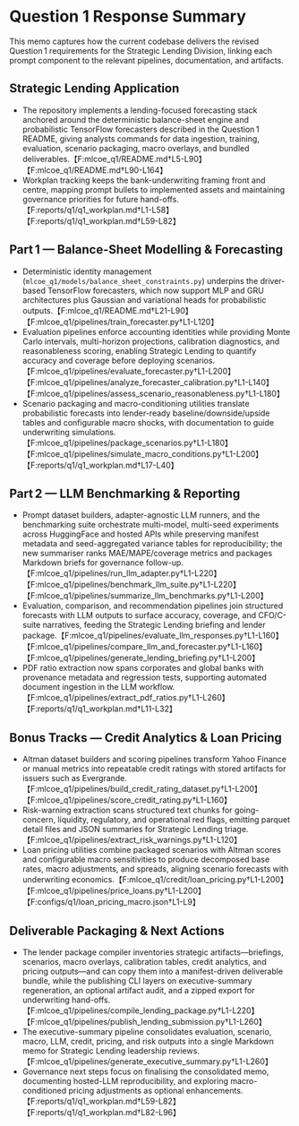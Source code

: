 # Question 1 Response Summary

This memo captures how the current codebase delivers the revised Question 1 requirements for the Strategic Lending Division, linking each prompt component to the relevant pipelines, documentation, and artifacts.

## Strategic Lending Application
- The repository implements a lending-focused forecasting stack anchored around the deterministic balance-sheet engine and probabilistic TensorFlow forecasters described in the Question 1 README, giving analysts commands for data ingestion, training, evaluation, scenario packaging, macro overlays, and bundled deliverables.【F:mlcoe_q1/README.md†L5-L90】【F:mlcoe_q1/README.md†L90-L164】
- Workplan tracking keeps the bank-underwriting framing front and centre, mapping prompt bullets to implemented assets and maintaining governance priorities for future hand-offs.【F:reports/q1/q1_workplan.md†L1-L58】【F:reports/q1/q1_workplan.md†L59-L82】

## Part 1 — Balance-Sheet Modelling & Forecasting
- Deterministic identity management (`mlcoe_q1/models/balance_sheet_constraints.py`) underpins the driver-based TensorFlow forecasters, which now support MLP and GRU architectures plus Gaussian and variational heads for probabilistic outputs.【F:mlcoe_q1/README.md†L21-L90】【F:mlcoe_q1/pipelines/train_forecaster.py†L1-L120】
- Evaluation pipelines enforce accounting identities while providing Monte Carlo intervals, multi-horizon projections, calibration diagnostics, and reasonableness scoring, enabling Strategic Lending to quantify accuracy and coverage before deploying scenarios.【F:mlcoe_q1/pipelines/evaluate_forecaster.py†L1-L200】【F:mlcoe_q1/pipelines/analyze_forecaster_calibration.py†L1-L140】【F:mlcoe_q1/pipelines/assess_scenario_reasonableness.py†L1-L180】
- Scenario packaging and macro-conditioning utilities translate probabilistic forecasts into lender-ready baseline/downside/upside tables and configurable macro shocks, with documentation to guide underwriting simulations.【F:mlcoe_q1/pipelines/package_scenarios.py†L1-L180】【F:mlcoe_q1/pipelines/simulate_macro_conditions.py†L1-L200】【F:reports/q1/q1_workplan.md†L17-L40】

## Part 2 — LLM Benchmarking & Reporting
- Prompt dataset builders, adapter-agnostic LLM runners, and the benchmarking suite orchestrate multi-model, multi-seed experiments across HuggingFace and hosted APIs while preserving manifest metadata and seed-aggregated variance tables for reproducibility; the new summariser ranks MAE/MAPE/coverage metrics and packages Markdown briefs for governance follow-up.【F:mlcoe_q1/pipelines/run_llm_adapter.py†L1-L220】【F:mlcoe_q1/pipelines/benchmark_llm_suite.py†L1-L220】【F:mlcoe_q1/pipelines/summarize_llm_benchmarks.py†L1-L200】
- Evaluation, comparison, and recommendation pipelines join structured forecasts with LLM outputs to surface accuracy, coverage, and CFO/C-suite narratives, feeding the Strategic Lending briefing and lender package.【F:mlcoe_q1/pipelines/evaluate_llm_responses.py†L1-L160】【F:mlcoe_q1/pipelines/compare_llm_and_forecaster.py†L1-L160】【F:mlcoe_q1/pipelines/generate_lending_briefing.py†L1-L200】
- PDF ratio extraction now spans corporates and global banks with provenance metadata and regression tests, supporting automated document ingestion in the LLM workflow.【F:mlcoe_q1/pipelines/extract_pdf_ratios.py†L1-L260】【F:reports/q1/q1_workplan.md†L11-L32】

## Bonus Tracks — Credit Analytics & Loan Pricing
- Altman dataset builders and scoring pipelines transform Yahoo Finance or manual metrics into repeatable credit ratings with stored artifacts for issuers such as Evergrande.【F:mlcoe_q1/pipelines/build_credit_rating_dataset.py†L1-L200】【F:mlcoe_q1/pipelines/score_credit_rating.py†L1-L160】
- Risk-warning extraction scans structured text chunks for going-concern, liquidity, regulatory, and operational red flags, emitting parquet detail files and JSON summaries for Strategic Lending triage.【F:mlcoe_q1/pipelines/extract_risk_warnings.py†L1-L120】
- Loan pricing utilities combine packaged scenarios with Altman scores and configurable macro sensitivities to produce decomposed base rates, macro adjustments, and spreads, aligning scenario forecasts with underwriting economics.【F:mlcoe_q1/credit/loan_pricing.py†L1-L200】【F:mlcoe_q1/pipelines/price_loans.py†L1-L200】【F:configs/q1/loan_pricing_macro.json†L1-L9】

## Deliverable Packaging & Next Actions
- The lender package compiler inventories strategic artifacts—briefings, scenarios, macro overlays, calibration tables, credit analytics, and pricing outputs—and can copy them into a manifest-driven deliverable bundle, while the publishing CLI layers on executive-summary regeneration, an optional artifact audit, and a zipped export for underwriting hand-offs.【F:mlcoe_q1/pipelines/compile_lending_package.py†L1-L220】【F:mlcoe_q1/pipelines/publish_lending_submission.py†L1-L260】
- The executive-summary pipeline consolidates evaluation, scenario, macro, LLM, credit, pricing, and risk outputs into a single Markdown memo for Strategic Lending leadership reviews.【F:mlcoe_q1/pipelines/generate_executive_summary.py†L1-L260】
- Governance next steps focus on finalising the consolidated memo, documenting hosted-LLM reproducibility, and exploring macro-conditioned pricing adjustments as optional enhancements.【F:reports/q1/q1_workplan.md†L59-L82】【F:reports/q1/q1_workplan.md†L82-L96】
